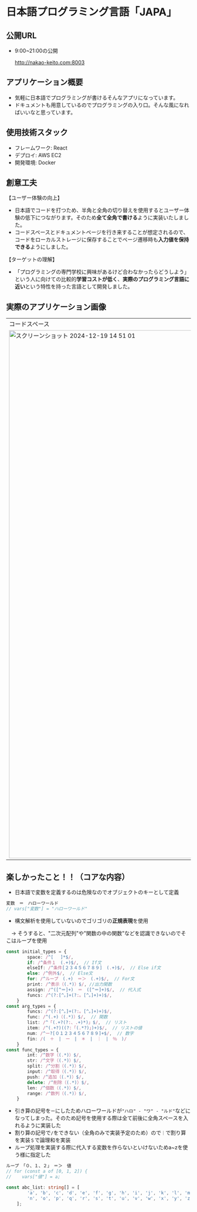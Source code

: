 # 日本語プログラミング言語「JAPA」

## 公開URL
- 9:00~21:00の公開

  http://nakao-keito.com:8003

## アプリケーション概要
- 気軽に日本語でプログラミングが書けるそんなアプリになっています。
- ドキュメントも用意しているのでプログラミングの入り口。そんな風になればいいなと思っています。

## 使用技術スタック
- フレームワーク: React
- デプロイ: AWS EC2
- 開発環境: Docker

## 創意工夫
【ユーザー体験の向上】
- 日本語でコードを打つため、半角と全角の切り替えを使用するとユーザー体験の低下につながります。そのため**全て全角で書ける**ように実装いたしました。
- コードスペースとドキュメントページを行き来することが想定されるので、コードをローカルストレージに保存することでページ遷移時も**入力値を保持できる**ようにしました。

【ターゲットの理解】
- 「プログラミングの専門学校に興味があるけど合わなかったらどうしよう」という人に向けての比較的**学習コストが低く**、**実際のプログラミング言語に近い**という特性を持った言語として開発しました。

## 実際のアプリケーション画像
<table>
  <tr>
    <td>
      コードスペース
    </td>
    <td>
      ドキュメントページ
    </td>
  </tr>
  <tr>
    <td>
      <img width="1440" alt="スクリーンショット 2024-12-19 14 51 01" src="https://github.com/user-attachments/assets/44d15028-761f-4e59-b46a-074158df08c4" />
    </td>
    <td>
      <img width="1440" alt="スクリーンショット 2024-12-21 14 41 32" src="https://github.com/user-attachments/assets/2d22ed8a-2c3d-492c-9dd8-59322387fe4e" />
    </td>
  </tr>
</table>

## 楽しかったこと！！（コアな内容）
- 日本語で変数を定義するのは危険なのでオブジェクトのキーとして定義
```ts
変数　＝　ハローワールド
// vars["変数"] = "ハローワールド"
```
- 構文解析を使用していないのでゴリゴリの**正規表現**を使用

　-> そうすると、"二次元配列"や"関数の中の関数"などを認識できないのでそこはループを使用
```ts
const initial_types = {
        space: /^[ 　]*$/,
        if: /^条件１　(.+)$/,  // If文
        elseIf: /^条件[２３４５６７８９]　(.+)$/,  // Else if文
        else: /^例外$/,  // Else文
        for: /^ループ　(.+)　＝＞　(.+)$/,  // For文
        print: /^表示（(.*)）$/, //出力関数   
        assign: /^([^＝]+)　＝　([^＝]+)$/,  // 代入式
        funcs: /^(?:[^。]+(?:。[^。]+)+)$/,
    }
const arg_types = {
        funcs: /^(?:[^。]+(?:。[^。]+)+)$/,
        func: /^(.+)（(.*)）$/,  // 関数
        list: /^「(.+?(?:、.+)*)」$/,  // リスト
        item: /^(.+?)((?:「(.*?)」)+)$/,  // リストの値
        num: /^ー?[０１２３４５６７８９]+$/,  // 数字
        fin: /(　＋　|　ー　|　＊　|　｜　|　％　)/
    }
const func_types = {
        int: /^数字（(.*)）$/,
        str: /^文字（(.*)）$/,
        split: /^分割（(.*)）$/,
        input: /^取得（(.*)）$/,
        push: /^追加（(.*)）$/,
        delete: /^削除（(.*)）$/,
        len: /^個数（(.*)）$/,
        range: /^数列（(.*)）$/,
    }
```
- 引き算の記号を`ー`にしたためハローワールドが`"ハロ" - "ワ" - "ルド"`などになってしまった。そのため記号を使用する際は全て前後に全角スペースを入れるように実装した
- 割り算の記号で`/`をできない（全角のみで実装予定のため）ので`｜`で割り算を実装`＄`で論理和を実装
- ループ処理を実装する際に代入する変数を作らないといけないためa~zを使う様に指定した
```ts
ループ　「０、１、２」　＝＞　値
// for (const a of [0, 1, 2]) {
//    vars["値"] = a;
```
```ts
const abc_list: string[] = [
        'a', 'b', 'c', 'd', 'e', 'f', 'g', 'h', 'i', 'j', 'k', 'l', 'm', 
        'n', 'o', 'p', 'q', 'r', 's', 't', 'u', 'v', 'w', 'x', 'y', 'z'
    ];
```
